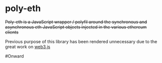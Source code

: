 poly-eth
========

~~Poly-eth is a JavaScript wrapper / polyfil around the synchronous and asynchronous eth JavaScript objects injected in the various ethereum clients~~

Previous purpose of this library has been rendered unnecessary due to the great work on [web3.js](http://github.com/ethereum/web3.js)

#Onward

